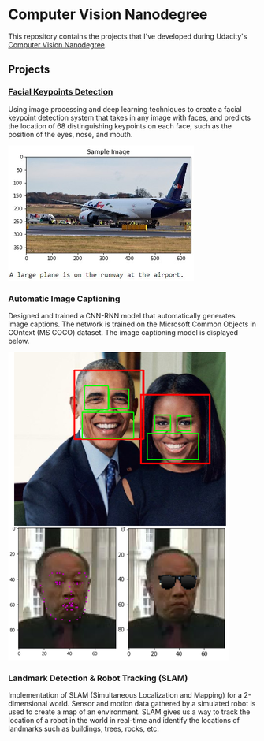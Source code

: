 # Computer Vision Nanodegree 

This repository contains the projects that I've developed during Udacity's [Computer Vision Nanodegree](https://www.udacity.com/course/computer-vision-nanodegree--nd891).

## Projects

### [Facial Keypoints Detection](https://github.com/HROlive/Computer-Vision-Nanodegree/tree/master/project_1-facial_keypoint%20_detection)

Using image processing and deep learning techniques to create a facial keypoint detection system that takes in any image with faces, and predicts the location of 68 distinguishing keypoints on each face, such as the position of the eyes, nose, and mouth.

![Caption Inference](images/caption_inference.jpg)

### Automatic Image Captioning

Designed and trained a CNN-RNN model that automatically generates image captions. The network is trained on the Microsoft Common Objects in COntext (MS COCO) dataset. The image captioning model is displayed below.

![Keypoint Detection Inference](images/facial_keypoint_inference.jpg)

### Landmark Detection & Robot Tracking (SLAM)

Implementation of SLAM (Simultaneous Localization and Mapping) for a 2-dimensional world. Sensor and motion data gathered by a simulated robot is used to create a map of an environment. SLAM gives us a way to track the location of a robot in the world in real-time and identify the locations of landmarks such as buildings, trees, rocks, etc.
